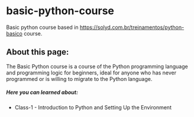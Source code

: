 basic-python-course
================
Basic python course based in https://solyd.com.br/treinamentos/python-basico course.

About this page:
----------------
The Basic Python course is a course of the Python programming language and programming logic for beginners, ideal for anyone who has never programmed or is willing to migrate to the Python language.


##### Here you can learned about:

-   Class-1 - Introduction to Python and Setting Up the Environment